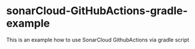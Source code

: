 # sonarCloud-GitHubActions-gradle-example
This is an example how to use SonarCloud GithubActions via gradle script
